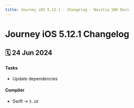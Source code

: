 ```yaml
---
title: Journey iOS 5.12.1 - Changelog - Navitia SDK Docs
---
```


# Journey iOS 5.12.1 Changelog

<h2>🗓 24 Jun 2024</h2>

#### Tasks
- Update dependencies

#### Compiler
-  Swift -> `5.10`
